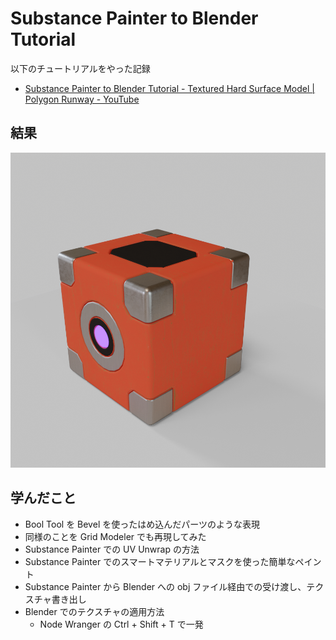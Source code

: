 # Substance Painter to Blender Tutorial

以下のチュートリアルをやった記録

- [Substance Painter to Blender Tutorial - Textured Hard Surface Model | Polygon Runway - YouTube](https://www.youtube.com/watch?v=oQF2RG6Wfxc)

## 結果

![](https://github.com/dany1468/my-blender-learned/blob/main/SubstancePaintertoBlenderTutorial/render_result.png?raw=true)

## 学んだこと

- Bool Tool を Bevel を使ったはめ込んだパーツのような表現
- 同様のことを Grid Modeler でも再現してみた
- Substance Painter での UV Unwrap の方法
- Substance Painter でのスマートマテリアルとマスクを使った簡単なペイント
- Substance Painter から Blender への obj ファイル経由での受け渡し、テクスチャ書き出し
- Blender でのテクスチャの適用方法
  - Node Wranger の Ctrl + Shift + T で一発
